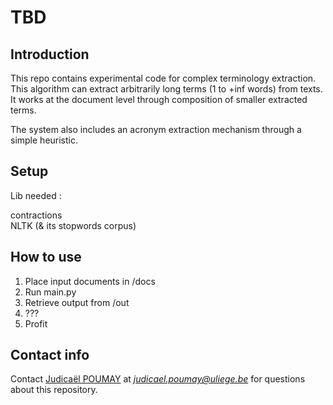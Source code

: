 # TBD

## Introduction
This repo contains experimental code for complex terminology extraction.
This algorithm can extract arbitrarily long terms (1 to +inf words) from texts.
It works at the document level through composition of smaller extracted terms.

The system also includes an acronym extraction mechanism through a simple heuristic.

## Setup
Lib needed :

contractions<br/>
NLTK (& its stopwords corpus)<br/>

## How to use
<ol>
  <li>Place input documents in /docs</li>
  <li>Run main.py</li>
  <li>Retrieve output from /out</li>
  <li>???</li>
  <li>Profit</li>
</ol>

## Contact info
Contact [Judicaël POUMAY](https://github.com/gftvfrbh) at *judicael.poumay@uliege.be* for questions about this repository.
